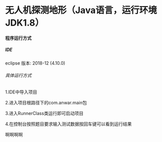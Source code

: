 ﻿# 无人机探测地形（Java语言，运行环境JDK1.8）  

#### 程序运行方式  
##### IDE  
eclipse 版本: 2018-12 (4.10.0)  
###### 具体运行方式  
1.IDE中导入项目  

2.进入项目根路径下的com.anwar.main包  

3.进入RunnerClass类运行即可启动项目  

4.在控制台按照题目要求输入测试数据按回车键可以看到运行结果  


啊啊啊啊